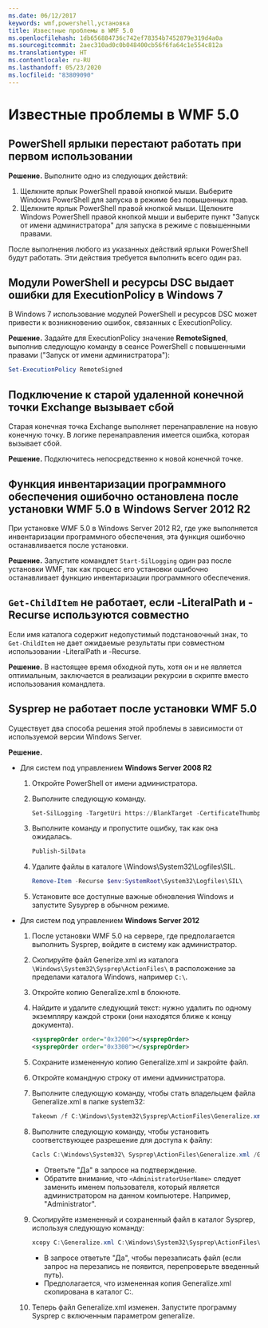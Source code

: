 ```yaml
---
ms.date: 06/12/2017
keywords: wmf,powershell,установка
title: Известные проблемы в WMF 5.0
ms.openlocfilehash: 1db656884736c742ef78354b7452879e319d4a0a
ms.sourcegitcommit: 2aec310ad0c0b048400cb56f6fa64c1e554c812a
ms.translationtype: HT
ms.contentlocale: ru-RU
ms.lasthandoff: 05/23/2020
ms.locfileid: "83809090"
---
```

# <a name="known-issues-in-wmf-50"></a>Известные проблемы в WMF 5.0

## <a name="powershell-shortcuts-are-broken-when-used-for-the-first-time"></a>PowerShell ярлыки перестают работать при первом использовании

**Решение.** Выполните одно из следующих действий:

1. Щелкните ярлык PowerShell правой кнопкой мыши. Выберите Windows PowerShell для запуска в режиме без повышенных прав.
2. Щелкните ярлык PowerShell правой кнопкой мыши. Щелкните Windows PowerShell правой кнопкой мыши и выберите пункт "Запуск от имени администратора" для запуска в режиме с повышенными правами.

После выполнения любого из указанных действий ярлыки PowerShell будут работать. Эти действия требуется выполнить всего один раз.

## <a name="powershell-modules-and-dsc-resources-report-errors-about-executionpolicy-on-windows-7"></a>Модули PowerShell и ресурсы DSC выдает ошибки для ExecutionPolicy в Windows 7

В Windows 7 использование модулей PowerShell и ресурсов DSC может привести к возникновению ошибок, связанных с ExecutionPolicy.

**Решение.** Задайте для ExecutionPolicy значение **RemoteSigned**, выполнив следующую команду в сеансе PowerShell с повышенными правами ("Запуск от имени администратора"):

```powershell
Set-ExecutionPolicy RemoteSigned
```

## <a name="connecting-to-an-old-remote-exchange-endpoint-causes-a-crash"></a>Подключение к старой удаленной конечной точки Exchange вызывает сбой

Старая конечная точка Exchange выполняет перенаправление на новую конечную точку. В логике перенаправления имеется ошибка, которая вызывает сбой.

**Решение.** Подключитесь непосредственно к новой конечной точке.

## <a name="software-inventory-logging-feature-is-erroneously-stopped-after-wmf-50-installation-on-windows-server-2012-r2"></a>Функция инвентаризации программного обеспечения ошибочно остановлена после установки WMF 5.0 в Windows Server 2012 R2

При установке WMF 5.0 в Windows Server 2012 R2, где уже выполняется инвентаризации программного обеспечения, эта функция ошибочно останавливается после установки.

**Решение.** Запустите командлет `Start-SilLogging` один раз после установки WMF, так как процесс его установки ошибочно останавливает функцию инвентаризации программного обеспечения.

## <a name="get-childitem-does-not-work-if--literalpath-and--recurse-are-used-together"></a>`Get-ChildItem` не работает, если -LiteralPath и -Recurse используются совместно

Если имя каталога содержит недопустимый подстановочный знак, то `Get-ChildItem` не дает ожидаемые результаты при совместном использовании -LiteralPath и -Recurse.

**Решение.** В настоящее время обходной путь, хотя он и не является оптимальным, заключается в реализации рекурсии в скрипте вместо использования командлета.

## <a name="sysprep-fails-after-wmf-50-installation"></a>Sysprep не работает после установки WMF 5.0

Существует два способа решения этой проблемы в зависимости от используемой версии Windows Server.

**Решение.**

- Для систем под управлением **Windows Server 2008 R2**
  1. Откройте PowerShell от имени администратора.
  2. Выполните следующую команду.

     ```powershell
     Set-SilLogging -TargetUri https://BlankTarget -CertificateThumbprint 0123456789
     ```

  3. Выполните команду и пропустите ошибку, так как она ожидалась.

     ```powershell
     Publish-SilData
     ```

  4. Удалите файлы в каталоге \Windows\System32\Logfiles\SIL\.

     ```powershell
     Remove-Item -Recurse $env:SystemRoot\System32\Logfiles\SIL\
     ```

  5. Установите все доступные важные обновления Windows и запустите Sysyprep в обычном режиме.

- Для систем под управлением **Windows Server 2012**
  1. После установки WMF 5.0 на сервере, где предполагается выполнить Sysprep, войдите в систему как администратор.
  2. Скопируйте файл Generize.xml из каталога `\Windows\System32\Sysprep\ActionFiles\` в расположение за пределами каталога Windows, например `C:\`.
  3. Откройте копию Generalize.xml в блокноте.
  4. Найдите и удалите следующий текст: нужно удалить по одному экземпляру каждой строки (они находятся ближе к концу документа).

     ```xml
     <sysprepOrder order="0x3200"></sysprepOrder>
     <sysprepOrder order="0x3300"></sysprepOrder>
     ```

  5. Сохраните измененную копию Generalize.xml и закройте файл.
  6. Откройте командную строку от имени администратора.
  7. Выполните следующую команду, чтобы стать владельцем файла Generalize.xml в папке system32:

     ```powershell
     Takeown /f C:\Windows\System32\Sysprep\ActionFiles\Generalize.xml
     ```

  8. Выполните следующую команду, чтобы установить соответствующее разрешение для доступа к файлу:

     ```powershell
     Cacls C:\Windows\System32\ Sysprep\ActionFiles\Generalize.xml /G `<AdministratorUserName>`:F
     ```

     - Ответьте "Да" в запросе на подтверждение.
     - Обратите внимание, что `<AdministratorUserName>` следует заменить именем пользователя, который является администратором на данном компьютере. Например, "Administrator".

  9. Скопируйте измененный и сохраненный файл в каталог Sysprep, используя следующую команду:

     ```powershell
     xcopy C:\Generalize.xml C:\Windows\System32\Sysprep\ActionFiles\Generalize.xml
     ```

     - В запросе ответьте "Да", чтобы перезаписать файл (если запрос на перезапись не появится, перепроверьте введенный путь).
     - Предполагается, что измененная копия Generalize.xml скопирована в каталог C:\.

  10. Теперь файл Generalize.xml изменен. Запустите программу Sysprep с включенным параметром generalize.
